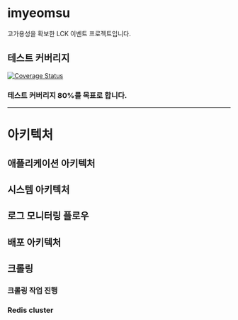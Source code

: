 # imyeomsu
고가용성을 확보한 LCK 이벤트 프로젝트입니다.
## 테스트 커버리지
<a href='https://coveralls.io/github/I-m-YeomSu/imyeomsu-lck?branch=main'><img src='https://coveralls.io/repos/github/I-m-YeomSu/imyeomsu-lck/badge.svg?branch=main' alt='Coverage Status' /></a>
### 테스트 커버리지 80%를 목표로 합니다.

---
# 아키텍처

## 애플리케이션 아키텍처

## 시스템 아키텍처

## 로그 모니터링 플로우

## 배포 아키텍처 

## 크롤링

### 크롤링 작업 진행

### Redis cluster
